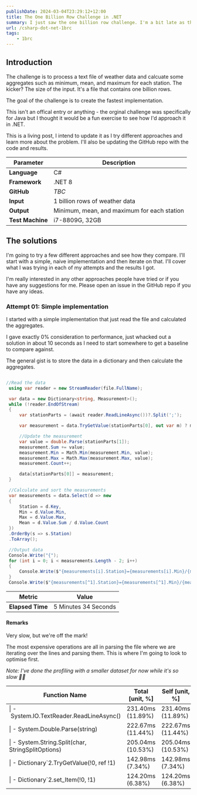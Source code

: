```yaml
---
publishDate: 2024-03-04T23:29:12+12:00
title: The One Billion Row Challenge in .NET
summary: I just saw the one billion row challenge. I'm a bit late as the challenge was back in January but I thought it would be a fun exercise to try and solve it in .NET.
url: /csharp-dot-net-1brc
tags:
    - 1brc
---
```


## Introduction

The challenge is to process a text file of weather data and calcuate some aggregates such as minimum, mean, and maximum for each station. The kicker? The size of the input. It's a file that contains one billion rows.

The goal of the challenge is to create the fastest implementation. 

This isn't an offical entry or anything - the orginal challenge was specifically for Java but I thought it would be a fun exercise to see how I'd approach it in .NET.

This is a living post, I intend to update it as I try different approaches and learn more about the problem. I'll also be updating the GitHub repo with the code and results.

|  Parameter   | Description |
| -------- | ------- |
| **Language**  | C#     |
| **Framework** | .NET 8 |
| **GitHub** | *TBC* |
| **Input** | 1 billion rows of weather data |
| **Output** | Minimum, mean, and maximum for each station |
| **Test Machine** | i7-8809G, 32GB |

## The solutions

I'm going to try a few different approaches and see how they compare. I'll start with a simple, naive implementation and then iterate on that. I'll cover what I was trying in each of my attempts and the results I got.

I'm really interested in any other approaches people have tried or if you have any suggestions for me. Please open an issue in the GitHub repo if you have any ideas.

### Attempt 01: Simple implementation

I started with a simple implementation that just read the file and calculated the aggregates.

I gave exactly 0% consideration to performance, just whacked out a solution in about 10 seconds as I need to start somewhere to get a baseline to compare against.

The general gist is to store the data in a dictionary and then calculate the aggregates.

```csharp

//Read the data
 using var reader = new StreamReader(file.FullName);

 var data = new Dictionary<string, Measurement>();
 while (!reader.EndOfStream)
 {
     var stationParts = (await reader.ReadLineAsync())?.Split(';');

     var measurement = data.TryGetValue(stationParts[0], out var m) ? m : new Measurement();

     //Update the measurement
     var value = double.Parse(stationParts[1]);
     measurement.Sum += value;
     measurement.Min = Math.Min(measurement.Min, value);
     measurement.Max = Math.Max(measurement.Max, value);
     measurement.Count++;

     data[stationParts[0]] = measurement;
 }

 //Calculate and sort the measurements
 var measurements = data.Select(d => new
 {
     Station = d.Key,
     Min = d.Value.Min,
     Max = d.Value.Max,
     Mean = d.Value.Sum / d.Value.Count
 })
 .OrderBy(s => s.Station)
 .ToArray();

 //Output data
 Console.Write("{");
 for (int i = 0; i < measurements.Length - 2; i++)
 {
     Console.Write($"{measurements[i].Station}={measurements[i].Min}/{measurements[i].Mean:#.0}/{measurements[i].Max}, ");
 }
 Console.Write($"{measurements[^1].Station}={measurements[^1].Min}/{measurements[^1].Mean:#.0}/{measurements[^1].Max}}}");

```

|  Metric   | Value |
| -------- | ------- |
| **Elapsed Time** | 5 Minutes 34 Seconds |

#### Remarks

Very slow, but we're off the mark!

The most expensive operations are all in parsing the file where we are iterating over the lines and parsing them. This is where I'm going to look to optimise first.

*Note: I've done the profiling with a smaller dataset for now while it's so slow 😬😅*

|Function Name|Total \[unit, %\]|Self \[unit, %\]|Call Count|Module|
|-|-|-|-|-|
|\| - System.IO.TextReader.ReadLineAsync\(\)|231.40ms \(11.89%\)|231.40ms \(11.89%\)|999701|system.runtime|
|\| - System.Double.Parse\(string\)|222.67ms \(11.44%\)|222.67ms \(11.44%\)|999702|system.runtime|
|\| - System.String.Split\(char, StringSplitOptions\)|205.04ms \(10.53%\)|205.04ms \(10.53%\)|999702|system.runtime|
|\| - Dictionary\`2.TryGetValue\(!0, ref !1\)|142.98ms \(7.34%\)|142.98ms \(7.34%\)|999702|System.Collections|
|\| - Dictionary\`2.set\_Item\(!0, !1\)|124.20ms \(6.38%\)|124.20ms \(6.38%\)|999702|System.Collections|
